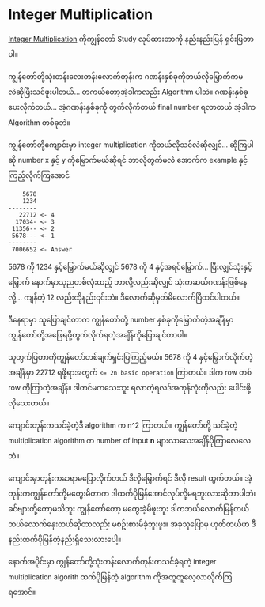 # Integer Multiplication

[Integer Multiplication](https://www.coursera.org/learn/algorithms-divide-conquer/lecture/rP869/integer-multiplication) ကိုကျွန်တော် Study လုပ်ထားတာကို နည်းနည်းပြန် ရှင်းပြတာပါ။

ကျွန်တော်တို့သုံးတန်းလေးတန်းလောက်တုန်းက ဂဏန်းနှစ်ခုကိုဘယ်လိုမြှောက်ကမလဲဆိုပြီးသင်ဖူးပါတယ်... တကယ်တော့အဲ့ဒါကလည်း Algorithm ပါဘဲ။ ဂဏန်းနှစ်ခုပေးလိုက်တယ်... အဲ့ဂဏန်းနှစ်ခုကို တွက်လိုက်တယ် final number ရလာတယ် အဲ့ဒါက Algorithm တစ်ခုဘဲ။

ကျွန်တော်တို့ကျောင်းမှာ integer multiplication ကိုဘယ်လိုသင်လဲဆိုလျှင်... ဆိုကြပါဆို number x နှင့် y ကိုမြှောက်မယ်ဆိုရင် ဘာလိုတွက်မလဲ အောက်က example နှင့်ကြည့်လိုက်ကြအောင်

```
    5678
    1234
--------
   22712 <- 4
  17034- <- 3
 11356-- <- 2
 5678--- <- 1
--------
 7006652 <- Answer
```

5678 ကို 1234 နှင့်မြှောက်မယ်ဆိုလျှင် 5678 ကို 4 နှင့်အရင်မြှောက်... ပြီးလျှင်သုံးနှင့်မြှောက် နောက်မှာသုညတစ်လုံးထည့် ဘာလို့လည်းဆိုလျှင် သုံးကဆယ်ဂဏန်းဖြစ်နေလို့... ကျန်တဲ့ 12 လည်းထိုနည်း၎င်းဘဲ။ ဒီလောက်ဆိုမှတ်မိလောက်ပြီထင်ပါတယ်။

ဒီနေရာမှာ သူပြောချင်တာက ကျွန်တော်တို့ number နှစ်ခုကိုမြှောက်တဲ့အချိန်မှာ ကျွန်တော်တို့အဖြေရဖို့တွက်လိုက်ရတဲ့အချိန်ကိုပြောချင်တာပါ။ 

သူတွက်ပြတာကိုကျွန်တော်တစ်ချက်ရှင်းပြကြည့်မယ်။ 5678 ကို 4 နှင့်မြှောက်လိုက်တဲ့အချိန်မှာ 22712 ရဖို့ရာအတွက် `<= 2n basic operation` ကြာတယ်။ ဒါက row တစ် row ကိုကြာတဲ့အချိန်။ ဒါတင်မကသေးဘူး ရလာတဲ့ရလဒ်အကုန်လုံးကိုလည်း ပေါင်းဖို့လိုသေးတယ်။

ကျောင်းတုန်းကသင်ခဲ့တဲ့ဒီ algorithm က n^2 ကြာတယ်။ ကျွန်တော်တို့ သင်ခဲ့တဲ့ multiplication algorithm က number of input **n** များလာလေအချိန်ပိုကြာလေလေဘဲ။ 

ကျောင်းမှာတုန်းကဆရာမပြောလိုက်တယ် ဒီလိုမြှောက်ရင် ဒီလို result ထွက်တယ်။ အဲ့တုန်းကကျွန်တော်တို့မတွေးမိတာက ဒါထက်ပိုမြန်အောင်လုပ်လို့မရဘူးလားဆိုတာပါဘဲ။ ခင်ဗျားတို့တော့မသိဘူး ကျွန်တော်တော့ မတွေးခဲ့မိဖူးဘူး ဒါကဘယ်လောက်မြန်တယ်ဘယ်လောက်နှေးတယ်ဆိုတာလည်း မစဥ်းစားမိခဲ့ဘူးဖူး။ အခုသူပြောမှ ဟုတ်တယ်ဟ ဒီနည်းထက်ပိုမြန်တဲ့နည်းရှိသေးလားပေါ့။

နောက်အပိုင်းမှာ ကျွန်တော်တို့သုံးတန်းလောက်တုန်းကသင်ခဲ့ရတဲ့ integer multiplication algorith ထက်ပိုမြန်တဲ့ algorithm ကိုအတူတူလေ့လာလိုက်ကြရအောင်။
